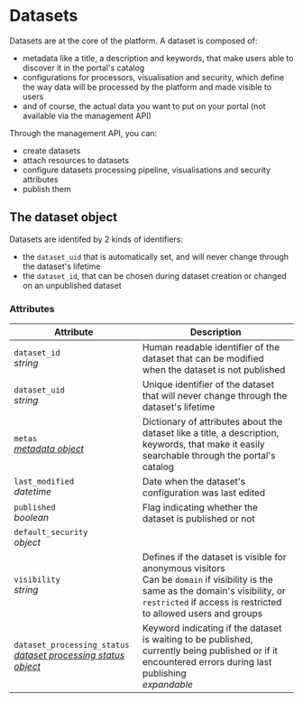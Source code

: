 # Datasets

Datasets are at the core of the platform. A dataset is composed of:

- metadata like a title, a description and keywords, that make users able to discover it in the portal's catalog
- configurations for processors, visualisation and security, which define the way data will be processed by the platform and made visible to users
- and of course, the actual data you want to put on your portal (not available via the management API)

Through the management API, you can:

- create datasets
- attach resources to datasets
- configure datasets processing pipeline, visualisations and security attributes
- publish them

## The dataset object

Datasets are identifed by 2 kinds of identifiers:

- the `dataset_uid` that is automatically set, and will never change through the dataset's lifetime
- the `dataset_id`, that can be chosen during dataset creation or changed on an unpublished dataset

### Attributes

Attribute | Description
--------- | -----------
`dataset_id` <br> *string*       | Human readable identifier of the dataset that can be modified when the dataset is not published
`dataset_uid` <br> *string*      | Unique identifier of the dataset that will never change through the dataset's lifetime
`metas` <br> *[metadata object](#dataset-metadata)* | Dictionary of attributes about the dataset like a title, a description, keywords, that make it easily searchable through the portal's catalog
`last_modified` <br> *datetime*  | Date when the dataset's configuration was last edited
`published` <br> *boolean*       | Flag indicating whether the dataset is published or not
`default_security` <br> *object* |
`visibility` <br> *string*       | Defines if the dataset is visible for anonymous visitors <br> Can be `domain` if visibility is the same as the domain's visibility, or `restricted` if access is restricted to allowed users and groups
`dataset_processing_status` <br> *[dataset processing status object](#dataset-processing-status)* | Keyword indicating if the dataset is waiting to be published, currently being published or if it encountered errors during last publishing <br> *expandable*
